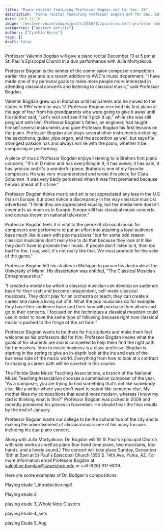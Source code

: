 ```yaml
---
title: "Piano recital featuring Professor Bogdan set for Dec. 19"
description: "Piano recital featuring Professor Bogdan set for Dec. 19"
date: 2010-12-16
image: "/western-voice/images/posts/2010/12/piano-concert-professor-bogden-cropped.jpg"
categories: ["Western Artists"]
authors: ["Cynthia Haros"]
tags: []
draft: false
---
```

Professor Valentin Bogdan will give a piano recital December 19 at 5 pm at St. Paul's Episcopal Church in a duo performance with Julia Mortyakova.

Professor Bogdan is the winner of the commission composer competition earlier this year and is a recent addition to AWC's music department. "I have made one of my personal goals to make more people more interested in attending classical concerts and listening to classical music," said Professor Bogdan.

Valentin Bogdan grew up in Romania until his parents and he moved to the states in 1997 when he was 17. Professor Bogdan received his first piano at the age of four from his grandparents who were going to give it away until his mother said, "Let's wait and see if he'll pick it up," while she was still pregnant with him. Professor Bogdan's father, an engineer, had taught himself several instruments and gave Professor Bogdan his first lessons on the piano. Professor Bogdan also plays several other instruments including the saxophone, guitar, pipe organ, and the accordion as well, but says his strongest passion has and always will lie with the piano, whether it be composing or performing.

A piece of music Professor Bogdan enjoys listening to is Brahms first piano concerto, "it's in D minor and has everything in it; it has power, it has pain, it has lyricism and it's a wonderful piece. Brahms is one of my favorite composers. He was very misunderstood and wrote this piece for Clara Schuman. It was very badly perceived when it was first premiered because he was ahead of his time."

Professor Bogdan thinks music and art is not appreciated any less in the U.S than in Europe, but does notice a discrepancy in the way classical music is advertised. "I think they are appreciated equally, but the media here doesn't cover arts as much as in Europe. Europe still has classical music concerts and operas shown on national television."

Professor Bogdan feels it is vital to the genre of classical music for composers and performers to put an effort into attaining a loyal audience base much like is seen with pop musicians "but for some odd reason classical musicians don't really like to do that because they look at it like they don't have to promote their music. If people don't listen to it, then too bad for the. I say, well, it's not really like that. We must promote for the sake of the genre."

Professor Bogdan left his studies in Michigan to pursue his doctorate at the University of Miami. His dissertation was entitled, "The Classical Musician Entrepreneurship."

"I created a module by which a classical musician can develop an audience base for their craft and become independent, self-made classical musicians. They don't play for an orchestra or teach; they can create a career and make a living out of it. What the pop musicians do for example, they have their audience base and their fans will purchase their album and go to their concerts. I focused on the techniques a classical musician could use in order to have the same type of following because right now classical music is pushed to the fringe of the art form."

Professor Bogdan wants to be there for his students and make them feel welcome as his professors did for him. Professor Bogdan knows what the goals of his students are and is compelled to help them find the right path for themselves. Intro to music business is a class professor Bogdan is starting in the spring to give an in-depth look at the ins and outs of the business side of the music world. Everything from how to look at a contract to shaping a career path will be covered in this course.

The Florida State Music Teaching Associations, a branch of the National Music Teaching Association chooses a commission composer of the year. "As a composer, you are trying to find something that's not like somebody else, like a writer where you don't want to sound like someone else. My mother likes my compositions that sound more modern, whereas I know my dad is thinking what is this?" Professor Bogdan was picked in 2009 and recently premiered his pieces in November. He should hear the final results by the end of January.

Professor Bogdan wants our college to be the cultural hub of the city and is making the advertisement of classical music one of his many focuses including his duo piano concert.

Along with Julia Mortyakova, Dr. Bogdan will fill St Paul's Episcopal Church with solo works as well as piano four hand (one piano, two musicians, four hands, and a lovely sound.) The concert will take place Sunday, December 19th at 5pm at St Paul's Episcopal Church 1550 S. 14th Ave. Yuma, AZ. For more information email Professor Bogdan at valentine.bogdan@azwestern.edu or call (928) 317-6019.

Here are some examples of Dr. Bodgan's compositions:

Playing etude 1_Introduction.mp3

Playing etude 2

playing etude 3_Whole Note Clusters

playing Etude 4_sets

playing Etude 5_Aug